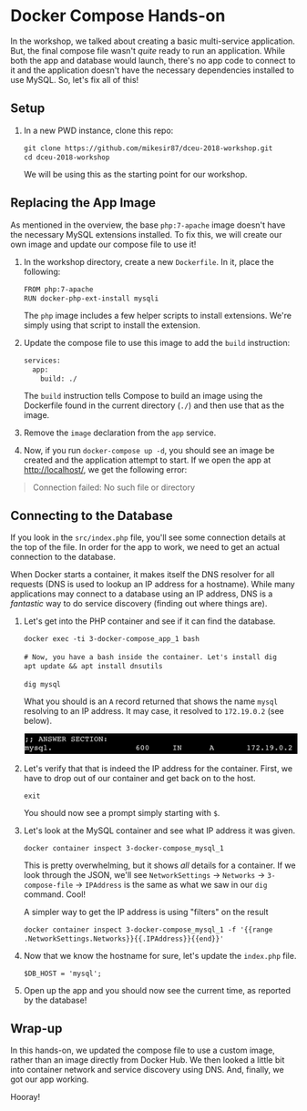 # Docker Compose Hands-on

In the workshop, we talked about creating a basic multi-service application. But, the final compose file wasn't _quite_ ready to run an application. While both the app and database would launch, there's no app code to connect to it and the application doesn't have the necessary dependencies installed to use MySQL. So, let's fix all of this!

## Setup

1. In a new PWD instance, clone this repo:

    ```
    git clone https://github.com/mikesir87/dceu-2018-workshop.git
    cd dceu-2018-workshop
    ```

    We will be using this as the starting point for our workshop.

## Replacing the App Image

As mentioned in the overview, the base `php:7-apache` image doesn't have the necessary MySQL extensions installed. To fix this, we will create our own image and update our compose file to use it!

1. In the workshop directory, create a new `Dockerfile`. In it, place the following:

    ```
    FROM php:7-apache
    RUN docker-php-ext-install mysqli
    ```

    The `php` image includes a few helper scripts to install extensions. We're simply using that script to install the extension.

2. Update the compose file to use this image to add the `build` instruction:

    ```
    services:
      app:
        build: ./
    ```

    The `build` instruction tells Compose to build an image using the Dockerfile found in the current directory (`./`) and then use that as the image.

3. Remove the `image` declaration from the `app` service.

4. Now, if you run `docker-compose up -d`, you should see an image be created and the application attempt to start. If we open the app at [http://localhost/](http://localhost), we get the following error:

> Connection failed: No such file or directory


## Connecting to the Database

If you look in the `src/index.php` file, you'll see some connection details at the top of the file. In order for the app to work, we need to get an actual connection to the database.

When Docker starts a container, it makes itself the DNS resolver for all requests (DNS is used to lookup an IP address for a hostname). While many applications may connect to a database using an IP address, DNS is a _fantastic_ way to do service discovery (finding out where things are).

1. Let's get into the PHP container and see if it can find the database.

   ```
   docker exec -ti 3-docker-compose_app_1 bash

   # Now, you have a bash inside the container. Let's install dig
   apt update && apt install dnsutils

   dig mysql
   ```

   What you should is an `A` record returned that shows the name `mysql` resolving to an IP address. It may case, it resolved to `172.19.0.2` (see below).

   ![Dig output](./images/dig-output.png)

2. Let's verify that that is indeed the IP address for the container. First, we have to drop out of our container and get back on to the host.

    ```
    exit
    ```

    You should now see a prompt simply starting with `$`.

3. Let's look at the MySQL container and see what IP address it was given.

   ```
   docker container inspect 3-docker-compose_mysql_1
   ```

   This is pretty overwhelming, but it shows _all_ details for a container. If we look through the JSON, we'll see `NetworkSettings` -> `Networks` -> `3-compose-file` -> `IPAddress` is the same as what we saw in our `dig` command. Cool!

   A simpler way to get the IP address is using "filters" on the result

   ```
   docker container inspect 3-docker-compose_mysql_1 -f '{{range .NetworkSettings.Networks}}{{.IPAddress}}{{end}}'
   ```

4. Now that we know the hostname for sure, let's update the `index.php` file.

   ```
   $DB_HOST = 'mysql';
   ```

5. Open up the app and you should now see the current time, as reported by the database!


## Wrap-up

In this hands-on, we updated the compose file to use a custom image, rather than an image directly from Docker Hub. We then looked a little bit into container network and service discovery using DNS. And, finally, we got our app working.

Hooray!
